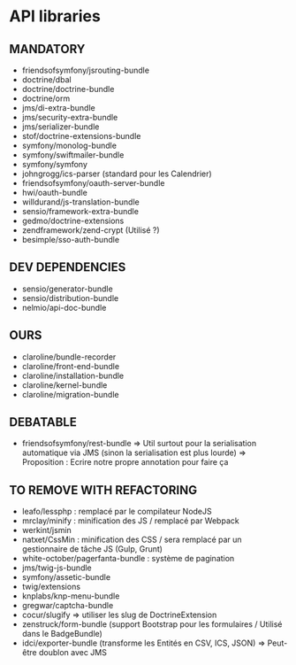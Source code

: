 # API libraries

## MANDATORY
- friendsofsymfony/jsrouting-bundle
- doctrine/dbal
- doctrine/doctrine-bundle
- doctrine/orm
- jms/di-extra-bundle
- jms/security-extra-bundle
- jms/serializer-bundle
- stof/doctrine-extensions-bundle
- symfony/monolog-bundle
- symfony/swiftmailer-bundle
- symfony/symfony
- johngrogg/ics-parser (standard pour les Calendrier)
- friendsofsymfony/oauth-server-bundle
- hwi/oauth-bundle
- willdurand/js-translation-bundle
- sensio/framework-extra-bundle
- gedmo/doctrine-extensions
- zendframework/zend-crypt (Utilisé ?)
- besimple/sso-auth-bundle


## DEV DEPENDENCIES
- sensio/generator-bundle
- sensio/distribution-bundle
- nelmio/api-doc-bundle


## OURS
- claroline/bundle-recorder
- claroline/front-end-bundle
- claroline/installation-bundle
- claroline/kernel-bundle
- claroline/migration-bundle


## DEBATABLE
- friendsofsymfony/rest-bundle
=> Util surtout pour la serialisation automatique via JMS (sinon la serialisation est plus lourde)
=> Proposition : Ecrire notre propre annotation pour faire ça


## TO REMOVE WITH REFACTORING
- leafo/lessphp : remplacé par le compilateur NodeJS
- mrclay/minify : minification des JS / remplacé par Webpack
- werkint/jsmin
- natxet/CssMin : minification des CSS / sera remplacé par un gestionnaire de tâche JS (Gulp, Grunt)
- white-october/pagerfanta-bundle : système de pagination 
- jms/twig-js-bundle
- symfony/assetic-bundle
- twig/extensions
- knplabs/knp-menu-bundle
- gregwar/captcha-bundle
- cocur/slugify => utiliser les slug de DoctrineExtension
- zenstruck/form-bundle (support Bootstrap pour les formulaires / Utilisé dans le BadgeBundle)
- idci/exporter-bundle (transforme les Entités en CSV, ICS, JSON)
=> Peut-être doublon avec JMS
